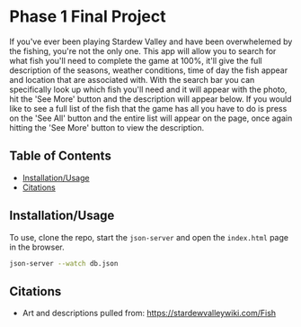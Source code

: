 # Phase 1 Final Project

If you've ever been playing Stardew Valley and have been overwhelemed by the fishing, you're
not the only one. This app will allow you to search for what fish you'll need to complete the game at 100%, it'll give the full description of the seasons, weather conditions, time of day the fish appear and location that are associated with. With the search bar you can specifically look up which fish you'll need and it will appear with the photo, hit the 'See More' button and the description will appear below. If you would like to see a full list of the fish that the game has all you have to do is press on the 'See All' button and the entire list will appear on the page, once again hitting the 'See More' button to view the description. 


## Table of Contents

- [Installation/Usage](#installation/usage)
- [Citations](#contribution)


## Installation/Usage

To use, clone the repo, start the `json-server` and open the `index.html` page in the browser.

```bash
json-server --watch db.json
```


## Citations

* Art and descriptions pulled from: https://stardewvalleywiki.com/Fish 
